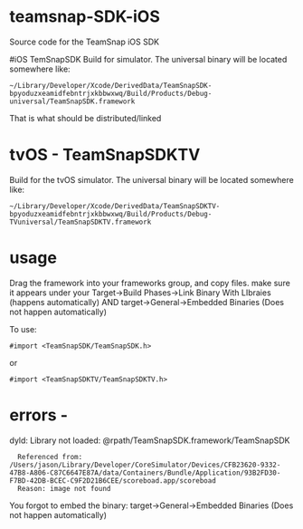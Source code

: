 # teamsnap-SDK-iOS
Source code for the TeamSnap iOS SDK

#iOS TemSnapSDK
Build for simulator. The universal binary will be located somewhere like:
```
~/Library/Developer/Xcode/DerivedData/TeamSnapSDK-bpyoduzxeamidfebntrjxkbbwxwq/Build/Products/Debug-universal/TeamSnapSDK.framework
```

That is what should be distributed/linked

# tvOS - TeamSnapSDKTV
Build for the tvOS simulator. The universal binary will be located somewhere like:
```
~/Library/Developer/Xcode/DerivedData/TeamSnapSDKTV-bpyoduzxeamidfebntrjxkbbwxwq/Build/Products/Debug-TVuniversal/TeamSnapSDKTV.framework
```

# usage
Drag the framework into your frameworks group, and copy files. 
make sure it appears under your Target->Build Phases->Link Binary With LIbraies  (happens automatically) AND
target->General->Embedded Binaries (Does not happen automatically)

To use:
```
#import <TeamSnapSDK/TeamSnapSDK.h>
```
or
```
#import <TeamSnapSDKTV/TeamSnapSDKTV.h>
```

# errors - 
dyld: Library not loaded: @rpath/TeamSnapSDK.framework/TeamSnapSDK
```
  Referenced from: /Users/jason/Library/Developer/CoreSimulator/Devices/CFB23620-9332-47B8-A806-C87C6647E87A/data/Containers/Bundle/Application/93B2FD30-F7BD-42DB-BCEC-C9F2D21B6CEE/scoreboad.app/scoreboad
  Reason: image not found
  ```
  
You forgot to embed the binary:
target->General->Embedded Binaries (Does not happen automatically)

